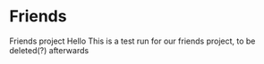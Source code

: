 # Friends
Friends project
Hello
This is a test run for our friends project, to be deleted(?) afterwards
